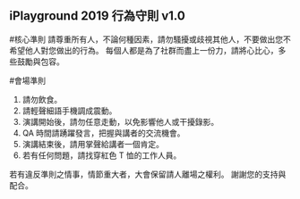 ## iPlayground 2019 行為守則 v1.0

#核心準則
請尊重所有人，不論何種因素，請勿騷擾或歧視其他人，不要做出您不希望他人對您做出的行為。
每個人都是為了社群而盡上一份力，請將心比心，多些鼓勵與包容。

#會場準則
1. 請勿飲食。
2. 請輕聲細語手機調成震動。
3. 演講開始後，請勿任意走動，以免影響他人或干擾錄影。
4. QA 時間請踴躍發言，把握與講者的交流機會。
5. 演講結束後，請用掌聲給講者一個肯定。
6. 若有任何問題，請找穿紅色 T 恤的工作人員。

若有違反準則之情事，情節重大者，大會保留請人離場之權利。
謝謝您的支持與配合。
